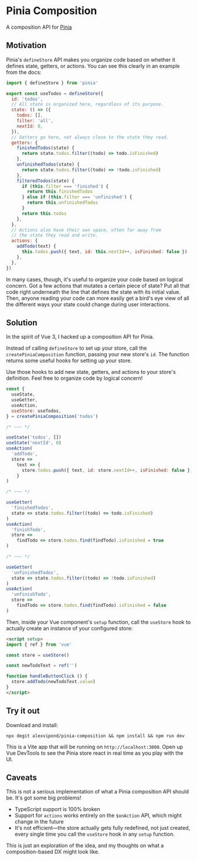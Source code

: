 # Pinia Composition

A composition API for [Pinia](https://pinia.esm.dev)


## Motivation

Pinia's `defineStore` API makes you organize code based on whether it defines state, getters, or actions. You can see this clearly in an example from the docs:

```js
import { defineStore } from 'pinia'

export const useTodos = defineStore({
  id: 'todos',
  // All state is organized here, regardless of its purpose.
  state: () => ({
    todos: [],
    filter: 'all',
    nextId: 0,
  }),
  // Getters go here, not always close to the state they read.
  getters: {
    finishedTodos(state) {
      return state.todos.filter((todo) => todo.isFinished)
    },
    unfinishedTodos(state) {
      return state.todos.filter((todo) => !todo.isFinished)
    },
    filteredTodos(state) {
      if (this.filter === 'finished') {
        return this.finishedTodos
      } else if (this.filter === 'unfinished') {
        return this.unfinishedTodos
      }
      return this.todos
    },
  },
  // Actions also have their own space, often far away from
  // the state they read and write.
  actions: {
    addTodo(text) {
      this.todos.push({ text, id: this.nextId++, isFinished: false })
    },
  },
})
```

In many cases, though, it's useful to organize your code based on logical concern. Got a few actions that mutates a certain piece of state? Put all that code right underneath the line that defines the state with its initial value. Then, anyone reading your code can more easily get a bird's eye view of all the different ways your state could change during user interactions.


## Solution

In the spirit of Vue 3, I hacked up a composition API for Pinia.

Instead of calling `defineStore` to set up your store, call the `createPiniaComposition` function, passing your new store's `id`. The function returns some useful hooks for setting up your store.

Use those hooks to add new state, getters, and actions to your store's definition. Feel free to organize code by logical concern!

```js
const {
  useState,
  useGetter,
  useAction,
  useStore: useTodos,
} = createPiniaComposition('todos')

/* ~~~ */

useState('todos', [])
useState('nextId', 0)
useAction(
  'addTodo',
  store =>
    text => {
      store.todos.push({ text, id: store.nextId++, isFinished: false })
    }
)

/* ~~~ */

useGetter(
  'finishedTodos',
  state => state.todos.filter((todo) => todo.isFinished)
)
useAction(
  'finishTodo',
  store =>
    findTodo => store.todos.find(findTodo).isFinished = true
)

/* ~~~ */

useGetter(
  'unfinishedTodos',
  state => state.todos.filter((todo) => !todo.isFinished)
)
useAction(
  'unfinishTodo',
  store =>
    findTodo => store.todos.find(findTodo).isFinished = false
)
```

Then, inside your Vue component's `setup` function, call the `useStore` hook to actually create an instance of your configured store:

```html
<script setup>
import { ref } from 'vue'

const store = useStore()

const newTodoText = ref('')

function handleButtonClick () {
  store.addTodo(newTodoText.value)
}
</script>
```


## Try it out

Download and install:

```
npx degit alexvipond/pinia-composition && npm install && npm run dev
```

This is a Vite app that will be running on `http://localhost:3000`. Open up Vue DevTools to see the Pinia store react in real time as you play with the UI.


## Caveats

This is not a serious implementation of what a Pinia composition API should be. It's got some big problems!
- TypeScript support is 100% broken
- Support for `actions` works entirely on the `$onAction` API, which might change in the future
- It's not efficient—the store actually gets fully redefined, not just created, every single time you call the `useStore` hook in any `setup` function.

This is just an exploration of the idea, and my thoughts on what a composition-based DX might look like.
